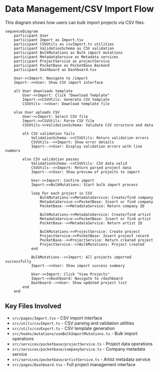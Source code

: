 # Data Management/CSV Import Flow

This diagram shows how users can bulk import projects via CSV files.

```mermaid
sequenceDiagram
    participant User
    participant Import as Import.tsx
    participant CSVUtils as csvImport.ts utilities
    participant ValidationSchema as CSV validation
    participant BulkMutations as Bulk import mutations
    participant MetadataService as Metadata services
    participant ProjectService as projectService
    participant PocketBase as PocketBase Backend
    participant Dashboard as Dashboard.tsx

    User->>Import: Navigate to /import
    Import-->>User: Show CSV import interface
    
    alt User downloads template
        User->>Import: Click "Download Template"
        Import->>CSVUtils: Generate CSV template
        CSVUtils-->>User: Download template file
        
    else User uploads CSV
        User->>Import: Select CSV file
        Import->>CSVUtils: Parse CSV file
        CSVUtils->>ValidationSchema: Validate CSV structure and data
        
        alt CSV validation fails
            ValidationSchema-->>CSVUtils: Return validation errors
            CSVUtils-->>Import: Show error details
            Import-->>User: Display validation errors with line numbers
            
        else CSV validation passes
            ValidationSchema-->>CSVUtils: CSV data valid
            CSVUtils-->>Import: Return parsed project data
            Import-->>User: Show preview of projects to import
            
            User->>Import: Confirm import
            Import->>BulkMutations: Start bulk import process
            
            loop For each project in CSV
                BulkMutations->>MetadataService: Create/find company
                MetadataService->>PocketBase: Insert or find company
                PocketBase-->>MetadataService: Return company ID
                
                BulkMutations->>MetadataService: Create/find artist  
                MetadataService->>PocketBase: Insert or find artist
                PocketBase-->>MetadataService: Return artist ID
                
                BulkMutations->>ProjectService: Create project
                ProjectService->>PocketBase: Insert project record
                PocketBase-->>ProjectService: Return created project
                ProjectService-->>BulkMutations: Project created
            end
            
            BulkMutations-->>Import: All projects imported successfully
            Import-->>User: Show import success summary
            
            User->>Import: Click "View Projects"
            Import->>Dashboard: Navigate to /dashboard
            Dashboard-->>User: Show updated project list
        end
    end
```

## Key Files Involved

- `src/pages/Import.tsx` - CSV import interface
- `src/utils/csvImport.ts` - CSV parsing and validation utilities
- `src/utils/csvExport.ts` - CSV template generation
- `src/hooks/mutations/useBulkImportMutations.ts` - Bulk import operations
- `src/services/pocketbase/projectService.ts` - Project data operations
- `src/services/pocketbase/companyService.ts` - Company metadata service
- `src/services/pocketbase/artistService.ts` - Artist metadata service
- `src/pages/Dashboard.tsx` - Full project management interface